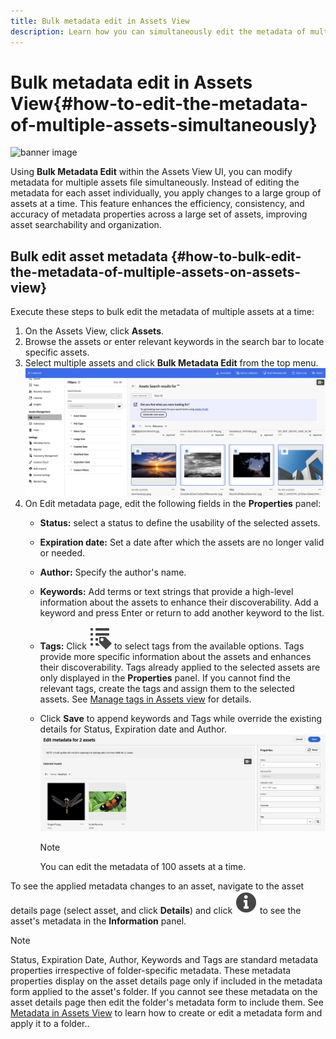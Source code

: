 ```yaml
---
title: Bulk metadata edit in Assets View
description: Learn how you can simultaneously edit the metadata of multiple assets available on the Assets View.
---
```

# Bulk metadata edit in Assets View{#how-to-edit-the-metadata-of-multiple-assets-simultaneously}

![banner image](/help/assets/assets/)

Using **Bulk Metadata Edit** within the Assets View UI, you can modify metadata for multiple assets file simultaneously. Instead of editing the metadata for each asset individually, you apply changes to a large group of assets at a time. This feature enhances the efficiency, consistency, and accuracy of metadata properties across a large set of assets, improving asset searchability and organization. 

## Bulk edit asset metadata {#how-to-bulk-edit-the-metadata-of-multiple-assets-on-assets-view}

Execute these steps to bulk edit the metadata of multiple assets at a time:

1. On the Assets View, click **Assets**.
1. Browse the assets or enter relevant keywords in the search bar to locate specific assets.
1. Select multiple assets and click **Bulk Metadata Edit** from the top menu. 
![bulk-metadata-edit](/help/assets/assets/bulk-metadata-edit.png)
1. On Edit metadata page, edit the following fields in the **Properties** panel: 
    * **Status:** select a status to define the usability of the selected assets.
    * **Expiration date:** Set a date after which the assets are no longer valid or needed. 
    * **Author:** Specify the author's name.
    * **Keywords:** Add terms or text strings that provide a high-level information about the assets to enhance their discoverability. Add a keyword and press Enter or return to add another keyword to the list.
    * **Tags:** Click ![tags icon](/help/assets/assets/tags-icon.svg) to select tags from the available options. Tags provide more specific information about the assets and enhances their discoverability. Tags already applied to the selected assets are only displayed in the **Properties** panel. If you cannot find the relevant tags, create the tags and assign them to the selected assets. See [Manage tags in Assets view](/help/assets/tagging-management-assets-view.md) for details. 
    * Click **Save** to append keywords and Tags while override the existing details for Status, Expiration date and Author. 
    ![save-bulk-metadata-edit-properties](/help/assets/assets/save-bulk-metadata-edit-properties.png)

        >[!NOTE]
        >
        >You can edit the metadata of 100 assets at a time.

To see the applied metadata changes to an asset, navigate to the asset details page (select asset, and click **Details**) and click ![](/help/assets/assets/info-icon-solid-black.svg) to see the asset's metadata in the **Information** panel. 

>[!NOTE]
>
>Status, Expiration Date, Author, Keywords and Tags are standard metadata properties irrespective of folder-specific metadata. These metadata properties display on the asset details page only if included in the metadata form applied to the asset's folder.  If you cannot see these metadata on the asset details page then edit the folder's metadata form to include them. See [Metadata in Assets View](/help/assets/metadata-assets-view.md) to learn how to create or edit a metadata form and apply it to a folder..

 
